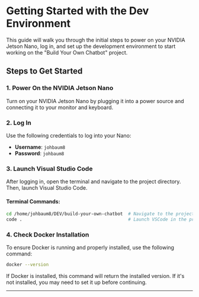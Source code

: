 # Getting Started with the Dev Environment

This guide will walk you through the initial steps to power on your NVIDIA Jetson Nano, log in, and set up the development environment to start working on the "Build Your Own Chatbot" project.

## Steps to Get Started

### 1. Power On the NVIDIA Jetson Nano

Turn on your NVIDIA Jetson Nano by plugging it into a power source and connecting it to your monitor and keyboard.

### 2. Log In

Use the following credentials to log into your Nano:

- **Username**: `johbaum8`
- **Password**: `johbaum8`


### 3. Launch Visual Studio Code

After logging in, open the terminal and navigate to the project directory. Then, launch Visual Studio Code.

#### Terminal Commands:

```bash
cd /home/johbaum8/DEV/build-your-own-chatbot  # Navigate to the project folder
code .                                        # Launch VSCode in the project directory
```

### 4. Check Docker Installation

To ensure Docker is running and properly installed, use the following command:

```bash
docker --version
```

If Docker is installed, this command will return the installed version. If it's not installed, you may need to set it up before continuing.

---